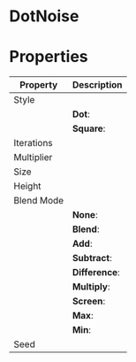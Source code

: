 # DotNoise


# Properties


| Property | Description| 
| -------- | -----------|
| Style |  |
| | **Dot**: <desc> |
| | **Square**: <desc> |
| Iterations |  |
| Multiplier |  |
| Size |  |
| Height |  |
| Blend Mode |  |
| | **None**: <desc> |
| | **Blend**: <desc> |
| | **Add**: <desc> |
| | **Subtract**: <desc> |
| | **Difference**: <desc> |
| | **Multiply**: <desc> |
| | **Screen**: <desc> |
| | **Max**: <desc> |
| | **Min**: <desc> |
| Seed |  |





